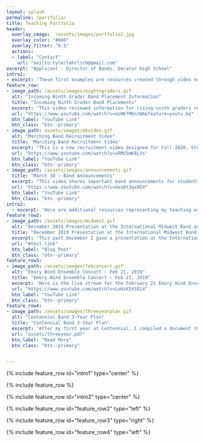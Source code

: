 ```yaml
---
layout: splash
permalink: /portfolio/
title: Teaching Portfolio
header:
  overlay_image:  /assets/images/portfolio2.jpg
  overlay_color: "#000"
  overlay_filter: "0.5"
  actions:
  - label: "Contact"
    url: "mailto:tylerlehrlich@gmail.com"
excerpt: "Applicant - Director of Bands, Decatur High School"
intro1:
- excerpt: 'These first examples are resources created through video editing and our online learning platform (Microsoft Teams) to connect with students during the COVID-19 school closure. We have been successful in continuing to engage students and support them through formal and informal methods.'
feature_row:
- image_path: /assets/images/eighthgraders.gif
  alt: "Incoming Ninth Grader Band Placement Information"
  title: "Incoming Ninth Grader Band Placements"
  excerpt: "This video reviewed information for rising ninth graders regarding optional placement auditions."
  url: "https://www.youtube.com/watch?v=esW6fMKnzWA&feature=youtu.be"
  btn_label: "YouTube Link"
  btn_class: "btn--primary"
- image_path: assets/images/mbvideo.gif
  alt: "Marching Band Recruitment Video"
  title: 'Marching Band Recruitment Video'    
  excerpt: "This is a new recruitment video designed for Fall 2020. Students submitted personal videos and I cut them with previous footage."
  url: "https://www.youtube.com/watch?v=sRMU5mK8LVs"
  btn_label: "YouTube Link"
  btn_class: "btn--primary"
- image_path: /assets/images/announcements.gif
  title: "March 30 – Band Announcements"
  excerpt: "This video shares important band announcements for students to watch remotely."
  url: "https://www.youtube.com/watch?v=Uxo8t3qsHI4"
  btn_label: "YouTube Link"
  btn_class: "btn--primary"
intro2:
  - excerpt: 'Here are additional resources representing my teaching experience at Centennial High School and Emory University.'
feature_row2:
- image_path: /assets/images/midwest.gif
  alt: "December 2019 Presentation at the International Midwest Band and Orchestra Clinic"
  title: "December 2019 Presentation at the International Midwest Band and Orchestra Clinic"
  excerpt: 'This past December I gave a presentation at the International Midwest Band and Orchestra Clinic in Chicago, IL. Over 18,000 music educators attend this clinic, and my session had over 100 people in attendance. I shared my slides and resources at the below link.'
  url: "#test-link"
  btn_label: "Blog Post"
  btn_class: "btn--primary"
feature_row3:
- image_path: /assets/images/febconcert.gif
  alt: "Emory Wind Ensemble Concert – Feb 21, 2019"
  title: "Emory Wind Ensemble Concert – Feb 21, 2019"
  excerpt: 'Here is the live stream for the February 21 Emory Wind Ensemble concert. (Decatur High School alumni Elise Kulers is playing clarinet here!)'
  url: "https://www.youtube.com/watch?v=LoHzK5X5814"
  btn_label: "YouTube Link"
  btn_class: "btn--primary"
feature_row4:
- image_path: /assets/images/threeyearplan.gif
  alt: "Centennial Band 3-Year Plan"
  title: "Centennial Band 3-Year Plan"
  excerpt: 'After my first year at Centennial, I compiled a document that assessed where we were as a band program, where we want to be, and methods to achieve those goals. I presented this to the principal to discuss ways the school administration could assist in these goals.'
  url: "assets/threeyear.pdf"
  btn_label: "Read More"
  btn_class: "btn--primary"


---
```

{% include feature_row id="intro1" type="center" %}

{% include feature_row %}

{% include feature_row id="intro2" type="center" %}

{% include feature_row id="feature_row2" type="left" %}

{% include feature_row id="feature_row3" type="right" %}

{% include feature_row id="feature_row4" type="left" %}
